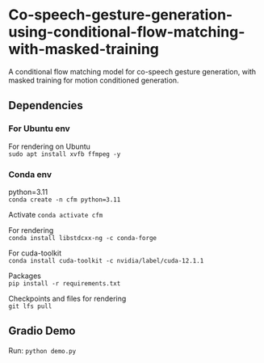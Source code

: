 # Co-speech-gesture-generation-using-conditional-flow-matching-with-masked-training
A conditional flow matching model for co-speech gesture generation, with masked training for motion conditioned generation. 

## Dependencies
### For Ubuntu env
For rendering on Ubuntu\
`sudo apt install xvfb ffmpeg -y`

### Conda env
python=3.11\
`conda create -n cfm python=3.11`

Activate
`conda activate cfm`

For rendering\
`conda install libstdcxx-ng -c conda-forge`

For cuda-toolkit\
`conda install cuda-toolkit -c nvidia/label/cuda-12.1.1`

Packages\
`pip install -r requirements.txt`

Checkpoints and files for rendering\
`git lfs pull`

## Gradio Demo
Run: `python demo.py`